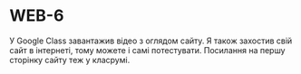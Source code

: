 # WEB-6
У Google Class завантажив відео з оглядом сайту. Я також захостив свій сайт в інтернеті, тому можете і самі потестувати. Посилання на першу сторінку сайту теж у класрумі.
